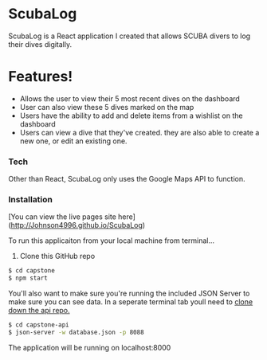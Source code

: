 # ScubaLog

ScubaLog is a React application I created that allows SCUBA divers to log their dives digitally. 

# Features!

  - Allows the user to view their 5 most recent dives on the dashboard
  - User can also view these 5 dives marked on the map
  - Users have the ability to add and delete items from a wishlist on the dashboard
  - Users can view a dive that they've created. they are also able to create a new one, or edit an existing one. 


### Tech

Other than React, ScubaLog only uses the Google Maps API to function.

### Installation

[You can view the live pages site here] (http://Johnson4996.github.io/ScubaLog) 

To run this applicaiton from your local machine from terminal...
 1. Clone this GitHub repo 
```sh
$ cd capstone
$ npm start
```

You'll also want to make sure you're running the included JSON Server to make sure you can see data. In a seperate terminal tab youll need to [clone down the api repo.](https://github.com/Johnson4996/ScubaLog-api) 

```sh
$ cd capstone-api
$ json-server -w database.json -p 8088
```
The application will be running on localhost:8000  

